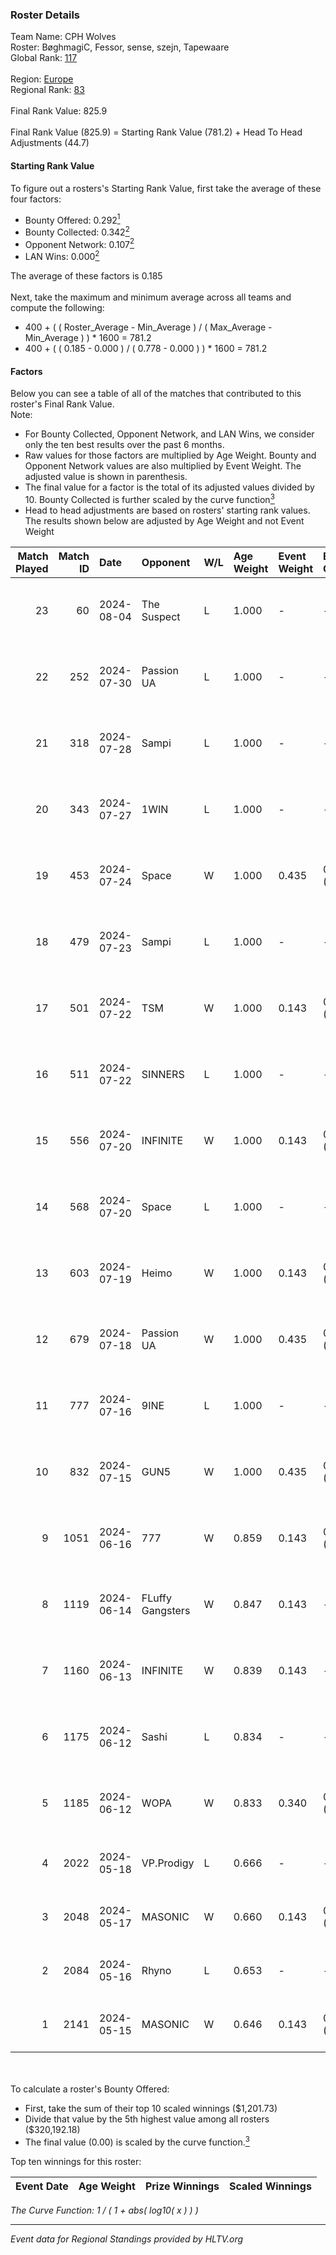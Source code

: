 ### Roster Details<br />
Team Name: CPH Wolves<br />
Roster: BøghmagiC, Fessor, sense, szejn, Tapewaare<br />
Global Rank: [117](../standings_global.md)<br />
<br />
Region: [Europe]( ../standings_europe.md)<br />
Regional Rank: [83]( ../standings_europe.md)<br />
<br />
Final Rank Value:  825.9<br />
<br />
Final Rank Value (825.9) = Starting Rank Value (781.2) + Head To Head Adjustments (44.7)<br />

#### Starting Rank Value<br />
To figure out a rosters's Starting Rank Value, first take the average of these four factors:<br />
- Bounty Offered: 0.292[<sup>1</sup>](#table2)
- Bounty Collected: 0.342[<sup>2</sup>](#table1)
- Opponent Network: 0.107[<sup>2</sup>](#table1)
- LAN Wins: 0.000[<sup>2</sup>](#table1)

The average of these factors is 0.185<br />
<br />
Next, take the maximum and minimum average across all teams and compute the following:<br />
- 400 + ( ( Roster_Average - Min_Average ) / ( Max_Average - Min_Average ) ) * 1600 = 781.2
- 400 + ( ( 0.185 - 0.000 ) / ( 0.778 - 0.000 ) ) * 1600 = 781.2


#### Factors<br />
Below you can see a table of all of the matches that contributed to this roster's Final Rank Value.<br />
Note:<br />

- For Bounty Collected, Opponent Network, and LAN Wins, we consider only the ten best results over the past 6 months.
- Raw values for those factors are multiplied by Age Weight. Bounty and Opponent Network values are also multiplied by Event Weight. The adjusted value is shown in parenthesis.
- The final value for a factor is the total of its adjusted values divided by 10. Bounty Collected is further scaled by the curve function[<sup>3</sup>](#curveFunction)
- Head to head adjustments are based on rosters' starting rank values. The results shown below are adjusted by Age Weight and not Event Weight
<span id="table1"></span><br />


| Match Played | Match ID | Date       | Opponent         | W/L | Age Weight | Event Weight | Bounty Collected | Opponent Network | LAN Wins  | H2H Adj. | Roster                                      |
| -: | -: | :- | :- | :- | :- | :- | :- | :- | :- | -: | :- |
|           23 |       60 | 2024-08-04 | The Suspect      | L   | 1.000      | -            | -                | -                | -         |   -14.05 | BøghmagiC, Fessor, sense, szejn, Tapewaare  |
|           22 |      252 | 2024-07-30 | Passion UA       | L   | 1.000      | -            | -                | -                | -         |    -6.16 | BøghmagiC, Fessor, sense, szejn, Tapewaare  |
|           21 |      318 | 2024-07-28 | Sampi            | L   | 1.000      | -            | -                | -                | -         |   -12.71 | BøghmagiC, Fessor, sense, szejn, Tapewaare  |
|           20 |      343 | 2024-07-27 | 1WIN             | L   | 1.000      | -            | -                | -                | -         |   -10.28 | BøghmagiC, Fessor, sense, szejn, Tapewaare  |
|           19 |      453 | 2024-07-24 | Space            | W   | 1.000      | 0.435        | 0.006 (0.003)    | 0.429 (0.187)    | 0 (0.000) |    18.68 | BøghmagiC, Fessor, sense, szejn, Tapewaare  |
|           18 |      479 | 2024-07-23 | Sampi            | L   | 1.000      | -            | -                | -                | -         |   -13.40 | BøghmagiC, Fessor, sense, szejn, Tapewaare  |
|           17 |      501 | 2024-07-22 | TSM              | W   | 1.000      | 0.143        | 0.040 (0.006)    | 0.461 (0.066)    | 0 (0.000) |    22.87 | BøghmagiC, Fessor, sense, szejn, Tapewaare  |
|           16 |      511 | 2024-07-22 | SINNERS          | L   | 1.000      | -            | -                | -                | -         |    -9.39 | BøghmagiC, Fessor, sense, szejn, Tapewaare  |
|           15 |      556 | 2024-07-20 | INFINITE         | W   | 1.000      | 0.143        | 0.000 (0.000)    | 0.182 (0.026)    | 0 (0.000) |     6.28 | BøghmagiC, Fessor, sense, szejn, Tapewaare  |
|           14 |      568 | 2024-07-20 | Space            | L   | 1.000      | -            | -                | -                | -         |   -12.28 | BøghmagiC, Fessor, sense, szejn, Tapewaare  |
|           13 |      603 | 2024-07-19 | Heimo            | W   | 1.000      | 0.143        | 0.006 (0.001)    | 0.103 (0.015)    | 0 (0.000) |     7.58 | BøghmagiC, Fessor, sense, szejn, Tapewaare  |
|           12 |      679 | 2024-07-18 | Passion UA       | W   | 1.000      | 0.435        | 0.173 (0.075)    | 1.000 (0.435)    | 0 (0.000) |    23.72 | BøghmagiC, Fessor, sense, szejn, Tapewaare  |
|           11 |      777 | 2024-07-16 | 9INE             | L   | 1.000      | -            | -                | -                | -         |   -12.32 | BøghmagiC, Fessor, sense, shadiy, Tapewaare |
|           10 |      832 | 2024-07-15 | GUN5             | W   | 1.000      | 0.435        | 0.072 (0.031)    | 0.550 (0.239)    | 0 (0.000) |    22.26 | BøghmagiC, Fessor, sense, szejn, Tapewaare  |
|            9 |     1051 | 2024-06-16 | 777              | W   | 0.859      | 0.143        | 0.015 (0.002)    | 0.173 (0.021)    | 0 (0.000) |    10.32 | BøghmagiC, Fessor, szejn, Tapewaare, tOPZ   |
|            8 |     1119 | 2024-06-14 | FLuffy Gangsters | W   | 0.847      | 0.143        | -                | 0.216 (0.026)    | 0 (0.000) |     6.46 | BøghmagiC, Fessor, szejn, Tapewaare, tOPZ   |
|            7 |     1160 | 2024-06-13 | INFINITE         | W   | 0.839      | 0.143        | -                | 0.182 (0.022)    | 0 (0.000) |     5.61 | BøghmagiC, Fessor, szejn, Tapewaare, tOPZ   |
|            6 |     1175 | 2024-06-12 | Sashi            | L   | 0.834      | -            | -                | -                | -         |    -2.41 | BøghmagiC, Fessor, szejn, Tapewaare, tOPZ   |
|            5 |     1185 | 2024-06-12 | WOPA             | W   | 0.833      | 0.340        | 0.001 (0.000)    | 0.121 (0.034)    | 0 (0.000) |     7.17 | BøghmagiC, Fessor, szejn, Tapewaare, tOPZ   |
|            4 |     2022 | 2024-05-18 | VP.Prodigy       | L   | 0.666      | -            | -                | -                | -         |    -7.95 | Basso, BøghmagiC, Fessor, szejn, vigg0      |
|            3 |     2048 | 2024-05-17 | MASONIC          | W   | 0.660      | 0.143        | 0.009 (0.001)    | -                | -         |    10.13 | Basso, BøghmagiC, Fessor, szejn, vigg0      |
|            2 |     2084 | 2024-05-16 | Rhyno            | L   | 0.653      | -            | -                | -                | -         |    -5.32 | Basso, BøghmagiC, Fessor, szejn, vigg0      |
|            1 |     2141 | 2024-05-15 | MASONIC          | W   | 0.646      | 0.143        | 0.009 (0.001)    | -                | -         |     9.94 | Basso, BøghmagiC, Fessor, szejn, vigg0      |

<br />
<span id="table2"></span><br />
To calculate a roster's Bounty Offered:<br />

- First, take the sum of their top 10 scaled winnings ($1,201.73)
- Divide that value by the 5th highest value among all rosters ($320,192.18)
- The final value (0.00) is scaled by the curve function.[<sup>3</sup>](#curveFunction)

Top ten winnings for this roster:<br />

| Event Date | Age Weight | Prize Winnings | Scaled Winnings |
| :- | -: | :- | :- |


<span id="curveFunction"></span>_The Curve Function: 1 / ( 1 + abs( log10( x ) ) )_<br />

---
_Event data for Regional Standings provided by HLTV.org_<br />
